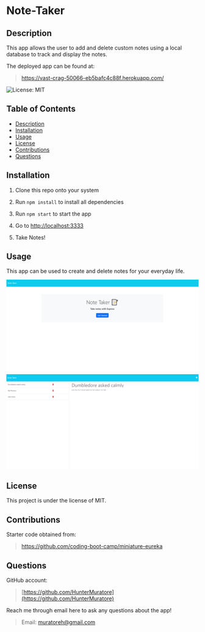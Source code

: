 # Note-Taker

## Description

This app allows the user to add and delete custom notes using a local database to track and display the notes.

The deployed app can be found at:

><https://vast-crag-50066-eb5bafc4c88f.herokuapp.com/>

![License: MIT](https://img.shields.io/badge/License-MIT-yellow.svg)

## Table of Contents

- [Description](#description)
- [Installation](#installation)
- [Usage](#usage)
- [License](#license)
- [Contributions](#contributions)
- [Questions](#questions)

## Installation

1. Clone this repo onto your system

2. Run `npm install` to install all dependencies

3. Run `npm start` to start the app

4. Go to <http://localhost:3333>

5. Take Notes!

## Usage

This app can be used to create and delete notes for your everyday life.

![Note Taker App Home Page](./img/homepage.png)
![Note Taker App Note Page](./img/notepage.png)

## License

This project is under the license of MIT.

## Contributions

Starter code obtained from:

><https://github.com/coding-boot-camp/miniature-eureka>

## Questions

GitHub account:

>[https://github.com/HunterMuratore](https://github.com/HunterMuratore)

Reach me through email here to ask any questions about the app!

>Email: [muratoreh@gmail.com](mailto:muratoreh@gmail.com)
